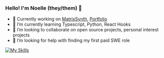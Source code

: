 ### Hello! I'm Noelle (they/them) 👋

- 🔭 Currently working on [MatrixSynth](https://github.com/noellehuchette/matrixsynth), [Portfolio](https://github.com/noellehuchette/portfolio)
- 🌱 I’m currently learning Typescript, Python, React Hooks
- 👯 I’m looking to collaborate on open source projects, personal interest projects
- 🤔 I’m looking for help with finding my first paid SWE role

[![My Skills](https://skillicons.dev/icons?i=js,html,css,py,java,ts,bootstrap,firebase,git,materialui,nodejs,postgres,react,redux,regex)](https://skillicons.dev)
